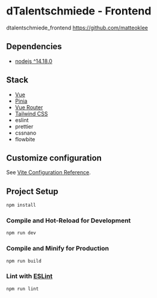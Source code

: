 # dTalentschmiede - Frontend

dtalentschmiede_frontend
https://github.com/matteoklee

## Dependencies

- [nodejs ^14.18.0](https://nodejs.org/)

## Stack

- [Vue](https://vuejs.org/)
- [Pinia](https://pinia.vuejs.org/)
- [Vue Router](https://router.vuejs.org/)
- [Tailwind CSS](https://tailwindcss.com/)
- eslint
- prettier
- cssnano
- flowbite

## Customize configuration

See [Vite Configuration Reference](https://vitejs.dev/config/).

## Project Setup

```sh
npm install
```

### Compile and Hot-Reload for Development

```sh
npm run dev
```

### Compile and Minify for Production

```sh
npm run build
```

### Lint with [ESLint](https://eslint.org/)

```sh
npm run lint
```
